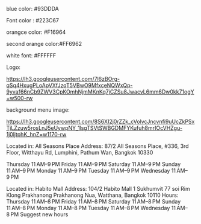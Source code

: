 blue color: #93DDDA

Font color : #223C67

orangce color: #F16964

second orange color:#FF6962

white font: #FFFFFF

Logo:

https://lh3.googleusercontent.com/7l6zBOrg-qSq4HxugPLoApVXfJzqT5VBwO9MfxceNQWxQp-9yvaf66nCb9ZWV3CpKOmhNjmMKnKq7jCZSu8JwacvL6mm6Dw0kk71ogY=w500-rw

background menu image:

https://lh3.googleusercontent.com/8S6XI2j0rZZk_cVolvcJncvnfi9uUcZkPSxTjLZzuw5rosLnJ5eUywpNY_1lsgTSVtSWBGDMFYKufuh8mrIOcVHZgu-1j0ljtphK_hnZ=w1170-rw

Located in: All Seasons Place
Address: 87/2 All Seasons Place, #336, 3rd Floor, Witthayu Rd, Lumphini, Pathum Wan, Bangkok 10330

Thursday 11 AM–9 PM
Friday 11 AM–9 PM
Saturday 11 AM–9 PM
Sunday 11 AM–9 PM
Monday 11 AM–9 PM
Tuesday 11 AM–9 PM
Wednesday 11 AM–9 PM

Located in: Habito Mall
Address: 104/2 Habito Mall 1 Sukhumvit 77 soi Rim Klong Prakhanong Prakhanong Nua, Watthana, Bangkok 10110
Hours:
Thursday 11 AM–8 PM
Friday 11 AM–8 PM
Saturday 11 AM–8 PM
Sunday 11 AM–8 PM
Monday 11 AM–8 PM
Tuesday 11 AM–8 PM
Wednesday 11 AM–8 PM
Suggest new hours
